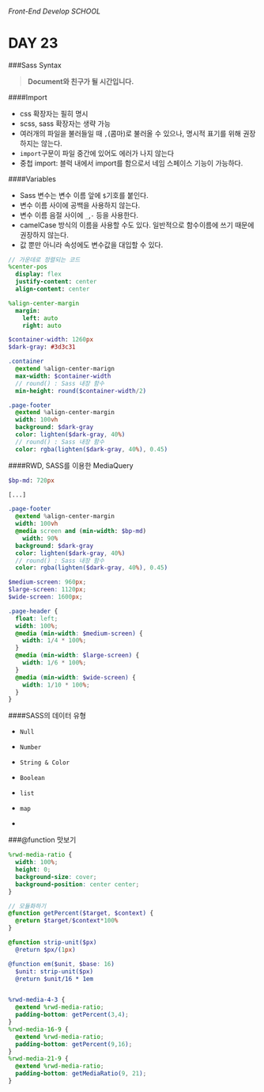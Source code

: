 ###### Front-End Develop SCHOOL

# DAY 23

###Sass Syntax

> **Document와 친구가 될 시간입니다.**

####Import

 - css 확장자는 필히 명시
 - scss, sass 확장자는 생략 가능
 - 여러개의 파일을 불러들일 때 `,`(콤마)로 불러올 수 있으나, 명시적 표기를 위해 권장하지는 않는다.
 - `import`구문이 파일 중간에 있어도 에러가 나지 않는다
 - 중첩 import: 블럭 내에서 import를 함으로서 네임 스페이스 기능이 가능하다.

####Variables

 - Sass 변수는 변수 이름 앞에 `$`기호를 붙인다.
 - 변수 이름 사이에 공백을 사용하지 않는다.
 - 변수 이름 음절 사이에 `_`,`-` 등을 사용한다.
 - camelCase 방식의 이름을 사용할 수도 있다. 일반적으로 함수이름에 쓰기 때문에 권장하지 않는다.
 - 값 뿐만 아니라 속성에도 변수값을 대입할 수 있다.

```sass
// 가운데로 정렬되는 코드
%center-pos
  display: flex
  justify-content: center
  align-content: center

%align-center-margin
  margin:
    left: auto
    right: auto

$container-width: 1260px
$dark-gray: #3d3c31

.container
  @extend %align-center-marign
  max-width: $container-width
  // round() : Sass 내장 함수
  min-height: round($container-width/2)

.page-footer
  @extend %align-center-margin
  width: 100vh
  background: $dark-gray
  color: lighten($dark-gray, 40%)
  // round() : Sass 내장 함수
  color: rgba(lighten($dark-gray, 40%), 0.45)
```

####RWD, SASS를 이용한 MediaQuery

```sass
$bp-md: 720px

[...]

.page-footer
  @extend %align-center-margin
  width: 100vh
  @media screen and (min-width: $bp-md)
    width: 90%
  background: $dark-gray
  color: lighten($dark-gray, 40%)
  // round() : Sass 내장 함수
  color: rgba(lighten($dark-gray, 40%), 0.45)
```

```scss
$medium-screen: 960px;
$large-screen: 1120px;
$wide-screen: 1600px;

.page-header {
  float: left;
  width: 100%;
  @media (min-width: $medium-screen) {
    width: 1/4 * 100%;
  }
  @media (min-width: $large-screen) {
    width: 1/6 * 100%;
  }
  @media (min-width: $wide-screen) {
    width: 1/10 * 100%;
  }
}
```

####SASS의 데이터 유형

 - `Null`
 - `Number`
 - `String & Color`
 - `Boolean`
 - `list`
 - `map`

-

###@function 맛보기

```scss
%rwd-media-ratio {
  width: 100%;
  height: 0;
  background-size: cover;
  background-position: center center;
}

// 모듈화하기
@function getPercent($target, $context) {
  @return $target/$context*100%
}

@function strip-unit($px)
  @return $px/(1px)

@function em($unit, $base: 16)
  $unit: strip-unit($px)
  @return $unit/16 * 1em


%rwd-media-4-3 {
  @extend %rwd-media-ratio;
  padding-bottom: getPercent(3,4);
}
%rwd-media-16-9 {
  @extend %rwd-media-ratio;
  padding-bottom: getPercent(9,16);
}
%rwd-media-21-9 {
  @extend %rwd-media-ratio;
  padding-bottom: getMediaRatio(9, 21);
}
```